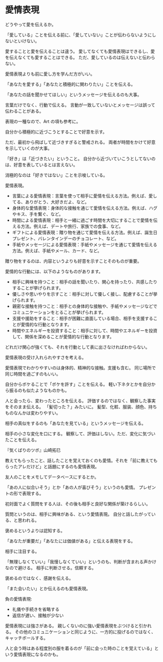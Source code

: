 # 愛情表現

どうやって愛を伝えるか。

「愛している」ことを伝える前に、「愛していない」ことが伝わらないようにしないといけない。

愛することと愛を伝えることは違う。
愛してなくても愛情表現はできるし、愛を伝えなくても愛することはできる。
ただ、愛しているのは伝えないと伝わらない。

愛情表現よりも前に愛し方を学んだ方がいい。

「あなたを愛する」「あなたと積極的に関わりたい」ことを伝える。

「あなたの話を聞かせてほしい」というメッセージを伝えるのも大事。

言葉だけでなく、行動で伝える。
言動が一致していないとメッセージは誤って伝わることがある。

表現の一種なので、Art の項も参考に。

自分から積極的に近づこうとすることで好意を示す。

ただ、最初から飛ばして近づきすぎると警戒される。
両者が時間をかけて好意を示していくのが大事。

「好き」は「近づきたい」ということ。
自分から近づいていこうとしてないのは、好意を表しているとは言えない。

消極的なのは「好きではない」ことを示唆している。

愛情表現。

- 言葉による愛情表現：言葉を使って相手に愛情を伝える方法。例えば、愛してる、ありがとう、大好きだよ、など。
- 身体的な愛情表現：身体的な接触を通じて愛情を伝える方法。例えば、ハグやキス、手を繋ぐ、など。
- 時間による愛情表現：相手と一緒に過ごす時間を大切にすることで愛情を伝える方法。例えば、デートや旅行、家族での食事、など。
- ギフトによる愛情表現：贈り物を通じて愛情を伝える方法。例えば、誕生日プレゼント、バレンタインデーのチョコレート、など。
- 手紙やメッセージによる愛情表現：手紙やメッセージを通じて愛情を伝える方法。例えば、手紙やメール、カード、など。

贈り物をするのは、内容というよりも好意を示すことそのものが重要。

愛情的な行動には、以下のようなものがあります。

- 相手に興味を持つこと：相手の話を聞いたり、関心を持ったり、共感したりすることが挙げられます。
- 優しさや思いやりを示すこと：相手に対して優しく接し、配慮することが挙げられます。
- 親密な接触を持つこと：相手との身体的な接触や、手紙やメッセージなどでコミュニケーションをとることが挙げられます。
- 支援や援助をすること：相手が困難に直面している場合、相手を支援することが愛情的な行動となります。
- 時間やエネルギーを投資すること：相手に対して、時間やエネルギーを投資して、関係を深めることが愛情的な行動となります。

どれだけ関心が強くても、それを行動として表に出さなければわからない。

愛情表現の受け入れられやすさを考える。

愛情表現でわかりやすいのは身体的、精神的な接触。支援も含む。
同じ場所で同じ時間を過ごすのもいい。

自分からボケることで「ボケを許す」ことを伝える。
軽い下ネタとかを自分から振るのも似たようなものかも。

人と会ったら、変わったところを伝える。
評価するのではなく、観察した事実をそのまま伝える。
「髪切った？」みたいに。
髪型、化粧、服装、顔色、持ちものなんかは変わりやすい。

相手の真似をするのも「あなたを見ている」というメッセージを伝える。

相手の小さな変化を口にする。
観察して、評価はしない。ただ、変化に気づいたことを伝える。

『気くばりのツボ』山崎拓巳

教えてもらったこと、話したことを覚えておくのも愛情。それを「前に教えてもらったアレだけど」と話題にするのも愛情表現。

友人のことをメモしてデータベースにするとか。

「あの人に似合いそう」とか「あの人が喜びそう」というのも愛情。
プレゼントの形で表現する。

初対面でよく質問をする人は、その後も相手と良好な関係が築けるらしい。

質問というのは、相手に興味がある、という愛情表現。
自分と話したがっている、と思われる。

褒めるというよりは認知する。

「あなたが重要だ」「あなたには価値がある」と伝える表現をする。

相手に注目する。

「無理しなくていい」「我慢しなくていい」というのも、判断が含まれる声かけなので避ける。
相手に判断させる。信頼する。

褒めるのではなく、感謝を伝える。

「また会いたい」とか伝えるのも愛情表現。

負の愛情表現:

- 礼儀や手続きを省略する
- 返信が遅い、接触が少ない

愛情表現には強さがある。
親しくないのに強い愛情表現をぶつけると引かれる。
その他のコミュニケーションと同じように、一方的に投げるのではなく、キャッチボールする。

人と会う時はある程度別の服を着るのが「前に会った時のことを覚えている」という愛情表現になるのかも。
